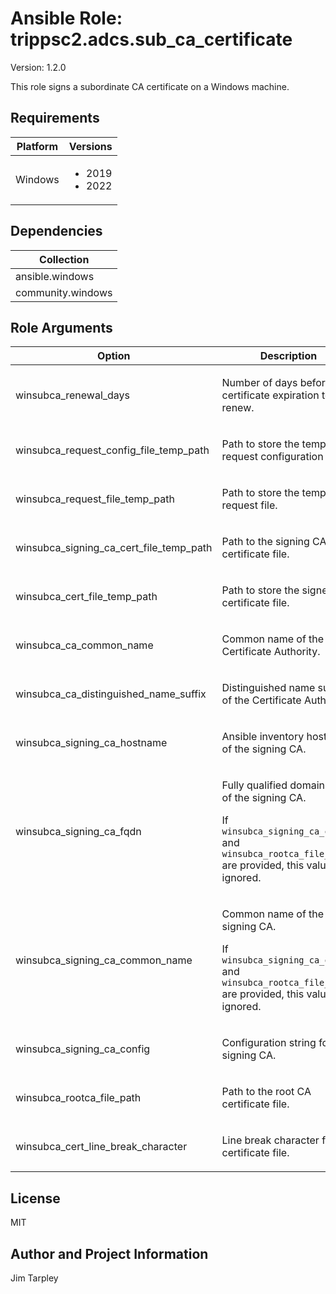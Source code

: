 <!-- BEGIN_ANSIBLE_DOCS -->

# Ansible Role: trippsc2.adcs.sub_ca_certificate
Version: 1.2.0

This role signs a subordinate CA certificate on a Windows machine.

## Requirements

| Platform | Versions |
| -------- | -------- |
| Windows | <ul><li>2019</li><li>2022</li></ul> |

## Dependencies

| Collection |
| ---------- |
| ansible.windows |
| community.windows |

## Role Arguments
|Option|Description|Type|Required|Choices|Default|
|---|---|---|---|---|---|
| winsubca_renewal_days | <p>Number of days before certificate expiration to renew.</p> | int | no |  | 30 |
| winsubca_request_config_file_temp_path | <p>Path to store the temporary request configuration file.</p> | path | no |  | C:\Windows\temp\cacert.inf |
| winsubca_request_file_temp_path | <p>Path to store the temporary request file.</p> | path | no |  | C:\Windows\temp\cacert.req |
| winsubca_signing_ca_cert_file_temp_path | <p>Path to the signing CA certificate file.</p> | path | no |  | C:\Windows\temp\signingcacert.crt |
| winsubca_cert_file_temp_path | <p>Path to store the signed certificate file.</p> | path | no |  | C:\Windows\temp\cacert.crt |
| winsubca_ca_common_name | <p>Common name of the Certificate Authority.</p> | str | yes |  |  |
| winsubca_ca_distinguished_name_suffix | <p>Distinguished name suffix of the Certificate Authority.</p> | str | yes |  |  |
| winsubca_signing_ca_hostname | <p>Ansible inventory hostname of the signing CA.</p> | str | yes |  |  |
| winsubca_signing_ca_fqdn | <p>Fully qualified domain name of the signing CA.</p><p>If `winsubca_signing_ca_config` and `winsubca_rootca_file_path` are provided, this value is ignored.</p> | str | no |  | {{ hostvars[winsubca_signing_ca_hostname].ansible_fqdn }} |
| winsubca_signing_ca_common_name | <p>Common name of the signing CA.</p><p>If `winsubca_signing_ca_config` and `winsubca_rootca_file_path` are provided, this value is ignored.</p> | str | no |  |  |
| winsubca_signing_ca_config | <p>Configuration string for the signing CA.</p> | str | no |  | {{ winsubca_signing_ca_fqdn }}\{{ winsubca_signing_ca_common_name }} |
| winsubca_rootca_file_path | <p>Path to the root CA certificate file.</p> | path | no |  | C:\Windows\system32\CertSrv\CertEnroll\{{ winsubca_signing_ca_fqdn }}_{{ winsubca_signing_ca_common_name }}.crt |
| winsubca_cert_line_break_character | <p>Line break character for the certificate file.</p> | str | no |  | \r\n |


## License
MIT

## Author and Project Information
Jim Tarpley
<!-- END_ANSIBLE_DOCS -->
